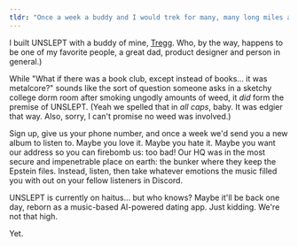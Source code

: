 ```yaml
---
tldr: "Once a week a buddy and I would trek for many, many long miles and gather around The Orb. We'd ask \"Oh Orb, what's being Slept on?\" and The Orb would reply. The Orb would supply. And with what the Orb supplied, we'd supply you."
---
```


I built UNSLEPT with a buddy of mine, [Tregg](https://tre.gg/). Who, by the way, happens to be one of my favorite people, a great dad, product designer and person in general.)

While "What if there was a book club, except instead of books... it was metalcore?" sounds like the sort of question someone asks in a sketchy college dorm room after smoking ungodly amounts of weed, it _did_ form the premise of UNSLEPT. (Yeah we spelled that in _all caps_, baby. It was edgier that way. Also, sorry, I can't promise no weed was involved.)

Sign up, give us your phone number, and once a week we'd send you a new album to listen to. Maybe you love it. Maybe you hate it. Maybe you want our address so you can firebomb us: too bad! Our HQ was in the most secure and impenetrable place on earth: the bunker where they keep the Epstein files. Instead, listen, then take whatever emotions the music filled you with out on your fellow listeners in Discord.

UNSLEPT is currently on haitus... but who knows? Maybe it'll be back one day, reborn as a music-based AI-powered dating app. Just kidding. We're not that high.

Yet.
